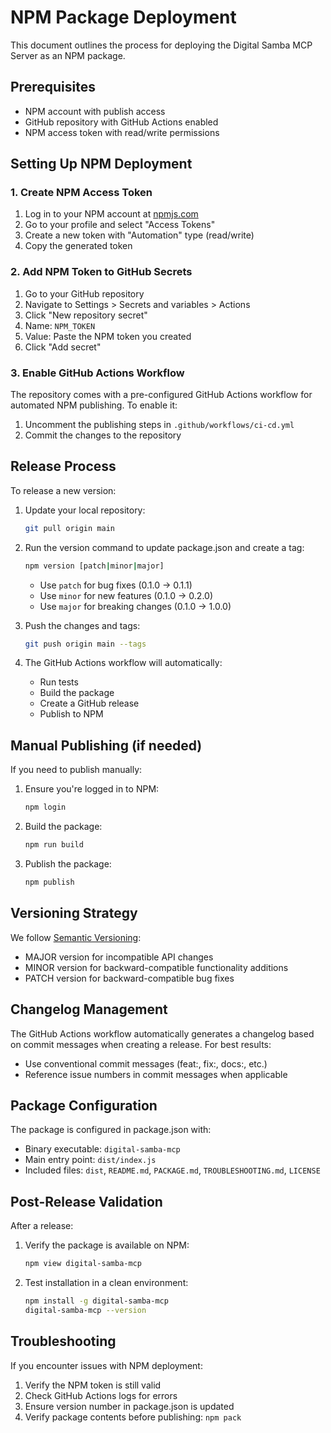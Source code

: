 # NPM Package Deployment

This document outlines the process for deploying the Digital Samba MCP Server as an NPM package.

## Prerequisites

- NPM account with publish access
- GitHub repository with GitHub Actions enabled
- NPM access token with read/write permissions

## Setting Up NPM Deployment

### 1. Create NPM Access Token

1. Log in to your NPM account at [npmjs.com](https://www.npmjs.com/)
2. Go to your profile and select "Access Tokens"
3. Create a new token with "Automation" type (read/write)
4. Copy the generated token

### 2. Add NPM Token to GitHub Secrets

1. Go to your GitHub repository
2. Navigate to Settings > Secrets and variables > Actions
3. Click "New repository secret"
4. Name: `NPM_TOKEN`
5. Value: Paste the NPM token you created
6. Click "Add secret"

### 3. Enable GitHub Actions Workflow

The repository comes with a pre-configured GitHub Actions workflow for automated NPM publishing. To enable it:

1. Uncomment the publishing steps in `.github/workflows/ci-cd.yml`
2. Commit the changes to the repository

## Release Process

To release a new version:

1. Update your local repository:
   ```bash
   git pull origin main
   ```

2. Run the version command to update package.json and create a tag:
   ```bash
   npm version [patch|minor|major]
   ```
   - Use `patch` for bug fixes (0.1.0 → 0.1.1)
   - Use `minor` for new features (0.1.0 → 0.2.0)
   - Use `major` for breaking changes (0.1.0 → 1.0.0)

3. Push the changes and tags:
   ```bash
   git push origin main --tags
   ```

4. The GitHub Actions workflow will automatically:
   - Run tests
   - Build the package
   - Create a GitHub release
   - Publish to NPM

## Manual Publishing (if needed)

If you need to publish manually:

1. Ensure you're logged in to NPM:
   ```bash
   npm login
   ```

2. Build the package:
   ```bash
   npm run build
   ```

3. Publish the package:
   ```bash
   npm publish
   ```

## Versioning Strategy

We follow [Semantic Versioning](https://semver.org/):

- MAJOR version for incompatible API changes
- MINOR version for backward-compatible functionality additions
- PATCH version for backward-compatible bug fixes

## Changelog Management

The GitHub Actions workflow automatically generates a changelog based on commit messages when creating a release. For best results:

- Use conventional commit messages (feat:, fix:, docs:, etc.)
- Reference issue numbers in commit messages when applicable

## Package Configuration

The package is configured in package.json with:

- Binary executable: `digital-samba-mcp`
- Main entry point: `dist/index.js`
- Included files: `dist`, `README.md`, `PACKAGE.md`, `TROUBLESHOOTING.md`, `LICENSE`

## Post-Release Validation

After a release:

1. Verify the package is available on NPM:
   ```bash
   npm view digital-samba-mcp
   ```

2. Test installation in a clean environment:
   ```bash
   npm install -g digital-samba-mcp
   digital-samba-mcp --version
   ```

## Troubleshooting

If you encounter issues with NPM deployment:

1. Verify the NPM token is still valid
2. Check GitHub Actions logs for errors
3. Ensure version number in package.json is updated
4. Verify package contents before publishing: `npm pack`